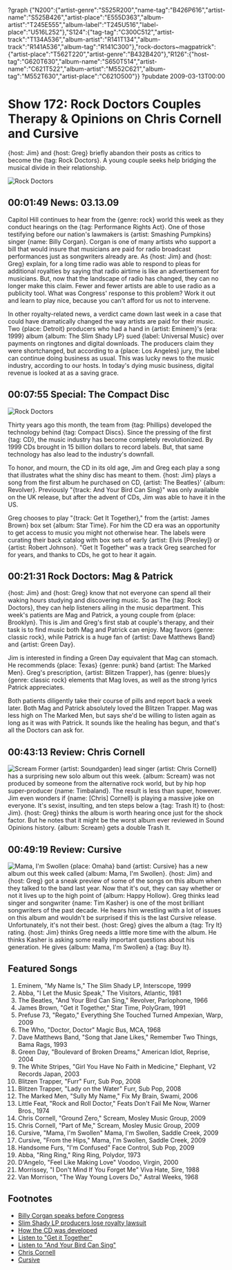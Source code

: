 ?graph {"N200":{"artist-genre":"S525R200","name-tag":"B426P616","artist-name":"S525B426","artist-place":"E555D363","album-artist":"T245E555","album-label":"T245U516","label-place":"U516L252"},"S124":{"tag-tag":"C300C512","artist-track":"T134A536","album-artist":"R141T134","album-track":"R141A536","album-tag":"R141C300"},"rock-doctors~magpatrick":{"artist-place":"T562T220","artist-genre":"B432B420"},"R126":{"host-tag":"G620T630","album-name":"S650T514","artist-name":"C621T522","album-artist":"M552C621","album-tag":"M552T630","artist-place":"C621O500"}}
?pubdate 2009-03-13T00:00

# Show 172: Rock Doctors Couples Therapy & Opinions on Chris Cornell and Cursive
{host: Jim} and {host: Greg} briefly abandon their posts as critics to become the {tag: Rock Doctors}. A young couple seeks help bridging the musical divide in their relationship.

![Rock Doctors](http://static.soundopinions.org/images/2009/rockdoc.jpg)

## 00:01:49 News: 03.13.09
Capitol Hill continues to hear from the {genre: rock} world this week as they conduct hearings on the {tag: Performance Rights Act}. One of those testifying before our nation's lawmakers is {artist: Smashing Pumpkins} singer {name: Billy Corgan}. Corgan is one of many artists who support a bill that would insure that musicians are paid for radio broadcast performances just as songwriters already are. As {host: Jim} and {host: Greg} explain, for a long time radio was able to respond to pleas for additional royalties by saying that radio airtime is like an advertisement for musicians. But, now that the landscape of radio has changed, they can no longer make this claim. Fewer and fewer artists are able to use radio as a publicity tool. What was Congress' response to this problem? Work it out and learn to play nice, because you can't afford for us not to intervene.

In other royalty-related news, a verdict came down last week in a case that could have dramatically changed the way artists are paid for their music. Two {place: Detroit} producers who had a hand in {artist: Eminem}'s {era: 1999} album {album: The Slim Shady LP} sued {label: Universal Music} over payments on ringtones and digital downloads. The producers claim they were shortchanged, but according to a {place: Los Angeles} jury, the label can continue doing business as usual. This was lucky news to the music industry, according to our hosts. In today's dying music business, digital revenue is looked at as a saving grace.

## 00:07:55 Special: The Compact Disc
![Rock Doctors](http://static.soundopinions.org/images/2009/CDs.jpg)

Thirty years ago this month, the team from {tag: Phillips} developed the technology behind {tag: Compact Discs}. Since the pressing of the first {tag: CD}, the music industry has become completely revolutionized. By 1999 CDs brought in 15 billion dollars to record labels. But, that same technology has also lead to the industry's downfall.

To honor, and mourn, the CD in its old age, Jim and Greg each play a song that illustrates what the shiny disc has meant to them. {host: Jim} plays a song from the first album he purchased on CD, {artist: The Beatles}' {album: Revolver}. Previously "{track: And Your Bird Can Sing}" was only available on the UK release, but after the advent of CDs, Jim was able to have it in the US.

Greg chooses to play "{track: Get It Together}," from the {artist: James Brown} box set {album: Star Time}. For him the CD era was an opportunity to get access to music you might not otherwise hear. The labels were curating their back catalog with box sets of early {artist: Elvis [Presley]} or {artist: Robert Johnson}. "Get It Together" was a track Greg searched for for years, and thanks to CDs, he got to hear it again.

## 00:21:31 Rock Doctors: Mag & Patrick
{host: Jim} and {host: Greg} know that not everyone can spend all their waking hours studying and discovering music. So as The {tag: Rock Doctors}, they can help listeners ailing in the music department. This week's patients are Mag and Patrick, a young couple from {place: Brooklyn}. This is Jim and Greg's first stab at couple's therapy, and their task is to find music both Mag and Patrick can enjoy. Mag favors {genre: classic rock}, while Patrick is a huge fan of {artist: Dave Matthews Band} and {artist: Green Day}.

Jim is interested in finding a Green Day equivalent that Mag can stomach. He recommends {place: Texas} {genre: punk} band {artist: The Marked Men}. Greg's prescription, {artist: Blitzen Trapper}, has {genre: blues}y {genre: classic rock} elements that Mag loves, as well as the strong lyrics Patrick appreciates.

Both patients diligently take their course of pills and report back a week later. Both Mag and Patrick absolutely loved the Blitzen Trapper. Mag was less high on The Marked Men, but says she'd be willing to listen again as long as it was with Patrick. It sounds like the healing has begun, and that's all the Doctors can ask for.

## 00:43:13 Review: Chris Cornell
![Scream](http://is4.mzstatic.com/image/thumb/Music/v4/34/88/2b/34882b2a-71ed-7526-370b-a773f8d8d96c/source/600x600bb.jpg "106336/306827128")
Former {artist: Soundgarden} lead singer {artist: Chris Cornell} has a surprising new solo album out this week. {album: Scream} was not produced by someone from the alternative rock world, but by hip hop super-producer {name: Timbaland}. The result is less than super, however. Jim even wonders if {name: [Chris] Cornell} is playing a massive joke on everyone. It's sexist, insulting, and ten steps below a {tag: Trash It} to {host: Jim}. {host: Greg} thinks the album is worth hearing once just for the shock factor. But he notes that it might be the worst album ever reviewed in Sound Opinions history. {album: Scream} gets a double Trash It.

## 00:49:19 Review: Cursive
![Mama, I'm Swollen](http://is5.mzstatic.com/image/thumb/Music111/v4/3d/b4/32/3db432cd-313d-62ac-5f92-dcc6181c5cde/source/600x600bb.jpg "150633966/1187432351")
{place: Omaha} band {artist: Cursive} has a new album out this week called {album: Mama, I'm Swollen}. {host: Jim} and {host: Greg} got a sneak preview of some of the songs on this album when they talked to the band last year. Now that it's out, they can say whether or not it lives up to the high point of {album: Happy Hollow}. Greg thinks lead singer and songwriter {name: Tim Kasher} is one of the most brilliant songwriters of the past decade. He hears him wrestling with a lot of issues on this album and wouldn't be surprised if this is the last Cursive release. Unfortunately, it's not their best. {host: Greg} gives the album a {tag: Try It} rating. {host: Jim} thinks Greg needs a little more time with the album. He thinks Kasher is asking some really important questions about his generation. He gives {album: Mama, I'm Swollen} a {tag: Buy It}.

## Featured Songs
1. Eminem, "My Name Is," The Slim Shady LP, Interscope, 1999
2. Abba, "I Let the Music Speak," The Visitors, Atlantic, 1981
3. The Beatles, "And Your Bird Can Sing," Revolver, Parlophone, 1966
4. James Brown, "Get it Together," Star Time, PolyGram, 1991
5. Prefuse 73, "Regato," Everything She Touched Turned Ampexian, Warp, 2009
6. The Who, "Doctor, Doctor" Magic Bus, MCA, 1968
7. Dave Matthews Band, "Song that Jane Likes," Remember Two Things, Bama Rags, 1993
8. Green Day, "Boulevard of Broken Dreams," American Idiot, Reprise, 2004
9. The White Stripes, "Girl You Have No Faith in Medicine," Elephant, V2 Records Japan, 2003
10. Blitzen Trapper, "Furr" Furr, Sub Pop, 2008
11. Blitzen Trapper, "Lady on the Water" Furr, Sub Pop, 2008
12. The Marked Men, "Sully My Name," Fix My Brain, Swami, 2006
13. Little Feat, "Rock and Roll Doctor," Feats Don't Fail Me Now, Warner Bros., 1974
14. Chris Cornell, "Ground Zero," Scream, Mosley Music Group, 2009
15. Chris Cornell, "Part of Me," Scream, Mosley Music Group, 2009
16. Cursive, "Mama, I'm Swollen" Mama, I'm Swollen, Saddle Creek, 2009
17. Cursive, "From the Hips," Mama, I'm Swollen, Saddle Creek, 2009
18. Handsome Furs, "I'm Confused" Face Control, Sub Pop, 2009
19. Abba, "Ring Ring," Ring Ring, Polydor, 1973
20. D'Angelo, "Feel Like Making Love" Voodoo, Virgin, 2000
21. Morrissey, "I Don't Mind If You Forget Me" Viva Hate, Sire, 1988
22. Van Morrison, "The Way Young Lovers Do," Astral Weeks, 1968

## Footnotes 
- [Billy Corgan speaks before Congress](http://pitchfork.com/news/34809-billy-corgan-speaks-before-congress/)
- [Slim Shady LP producers lose royalty lawsuit](http://www.today.com/popculture/eminems-former-producers-lose-royalty-lawsuit-1C9416374)
- [How the CD was developed](http://news.bbc.co.uk/2/hi/technology/6950933.stm)
- [Listen to "Get it Together"](https://www.youtube.com/watch?v=-nZkoLYuTSA)
- [Listen to "And Your Bird Can Sing"](https://www.youtube.com/watch?v=PavjZt3n0Rw)
- [Chris Cornell](http://chriscornell.com/)
- [Cursive](http://www.cursivearmy.com/)
